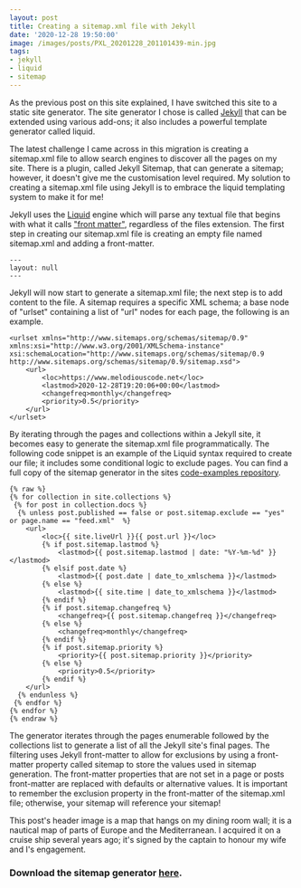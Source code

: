 ```yaml
---
layout: post
title: Creating a sitemap.xml file with Jekyll
date: '2020-12-28 19:50:00'
image: /images/posts/PXL_20201228_201101439-min.jpg
tags:
- jekyll
- liquid
- sitemap
---
```


As the previous post on this site explained, I have switched this site to a static site generator. The site generator I chose is called [Jekyll](https://jekyllrb.com/) that can be extended using various add-ons; it also includes a powerful template generator called liquid.

The latest challenge I came across in this migration is creating a sitemap.xml file to allow search engines to discover all the pages on my site. There is a plugin, called Jekyll Sitemap, that can generate a sitemap; however, it doesn't give me the customisation level required. My solution to creating a sitemap.xml file using Jekyll is to embrace the liquid templating system to make it for me!
<!--more-->
Jekyll uses the [Liquid](https://shopify.github.io/liquid/) engine which will parse any textual file that begins with what it calls ["front matter"](https://jekyllrb.com/docs/front-matter/), regardless of the files extension. The first step in creating our sitemap.xml file is creating an empty file named sitemap.xml and adding a front-matter.

<!--kg-card-begin: markdown-->
    ---
    layout: null
    ---

<!--kg-card-end: markdown-->

Jekyll will now start to generate a sitemap.xml file; the next step is to add content to the file. A sitemap requires a specific XML schema; a base node of "urlset" containing a list of "url" nodes for each page, the following is an example.

<!--kg-card-begin: markdown-->

    <urlset xmlns="http://www.sitemaps.org/schemas/sitemap/0.9" xmlns:xsi="http://www.w3.org/2001/XMLSchema-instance" xsi:schemaLocation="http://www.sitemaps.org/schemas/sitemap/0.9 http://www.sitemaps.org/schemas/sitemap/0.9/sitemap.xsd">
        <url>
            <loc>https://www.melodiouscode.net</loc>
            <lastmod>2020-12-28T19:20:06+00:00</lastmod>
            <changefreq>monthly</changefreq>
            <priority>0.5</priority>
        </url>
    </urlset>

<!--kg-card-end: markdown-->

By iterating through the pages and collections within a Jekyll site, it becomes easy to generate the sitemap.xml file programmatically. The following code snippet is an example of the Liquid syntax required to create our file; it includes some conditional logic to exclude pages. You can find a full copy of the sitemap generator in the sites [code-examples repository](https://github.com/melodiouscode/melodiouscode-snippets/blob/main/creating-a-sitemap-xml-file-with-jekyll/sitemap.xml).

<!--kg-card-begin: markdown-->
    {% raw %}
    {% for collection in site.collections %}
     {% for post in collection.docs %}
      {% unless post.published == false or post.sitemap.exclude == "yes" or page.name == "feed.xml"  %}
        <url>
            <loc>{{ site.liveUrl }}{{ post.url }}</loc>
            {% if post.sitemap.lastmod %}
                <lastmod>{{ post.sitemap.lastmod | date: "%Y-%m-%d" }}</lastmod>
            {% elsif post.date %}
                <lastmod>{{ post.date | date_to_xmlschema }}</lastmod>
            {% else %}
                <lastmod>{{ site.time | date_to_xmlschema }}</lastmod>
            {% endif %}
            {% if post.sitemap.changefreq %}
                <changefreq>{{ post.sitemap.changefreq }}</changefreq>
            {% else %}
                <changefreq>monthly</changefreq>
            {% endif %}
            {% if post.sitemap.priority %}
                <priority>{{ post.sitemap.priority }}</priority>
            {% else %}
                <priority>0.5</priority>
            {% endif %}
        </url>
      {% endunless %}
     {% endfor %}
    {% endfor %}
    {% endraw %}
<!--kg-card-end: markdown-->

The generator iterates through the pages enumerable followed by the collections list to generate a list of all the Jekyll site's final pages. The filtering uses Jekyll front-matter to allow for exclusions by using a front-matter property called sitemap to store the values used in sitemap generation. The front-matter properties that are not set in a page or posts front-matter are replaced with defaults or alternative values. It is important to remember the exclusion property in the front-matter of the sitemap.xml file; otherwise, your sitemap will reference your sitemap!

This post's header image is a map that hangs on my dining room wall; it is a nautical map of parts of Europe and the Mediterranean. I acquired it on a cruise ship several years ago; it's signed by the captain to honour my wife and I's engagement.

### Download the sitemap generator [here](https://github.com/melodiouscode/melodiouscode-snippets/blob/main/creating-a-sitemap-xml-file-with-jekyll/sitemap.xml).
